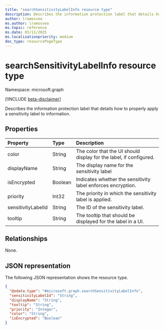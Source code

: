 ```yaml
---
title: "searchSensitivityLabelInfo resource type"
description: Describes the information protection label that details how to properly apply a sensitivity label to information.
author: lramosvea
ms.author: lramosvea
ms.topic: reference
ms.date: 03/11/2025
ms.localizationpriority: medium
doc_type: resourcePageType
---
```


# searchSensitivityLabelInfo resource type

Namespace: microsoft.graph

[!INCLUDE [beta-disclaimer](../../includes/beta-disclaimer.md)]

Describes the information protection label that details how to properly apply a sensitivity label to information.


## Properties
|Property|Type|Description|
|:---|:---|:---|
|color|String|The color that the UI should display for the label, if configured.|
|displayName|String|The display name for the sensitivity label|
|isEncrypted|Boolean|Indicates whether the sensitivity label enforces encryption.|
|priority|Int32|The priority in which the sensitivity label is applied.|
|sensitivityLabelId|String|The ID of the sensitivity label.|
|tooltip|String|The tooltip that should be displayed for the label in a UI.|

## Relationships
None.

## JSON representation
The following JSON representation shows the resource type.
<!-- {
  "blockType": "resource",
  "@odata.type": "microsoft.graph.searchSensitivityLabelInfo"
}
-->
``` json
{
  "@odata.type": "#microsoft.graph.searchSensitivityLabelInfo",
  "sensitivityLabelId": "String",
  "displayName": "String",
  "tooltip": "String",
  "priority": "Integer",
  "color": "String",
  "isEncrypted": "Boolean"
}
```

